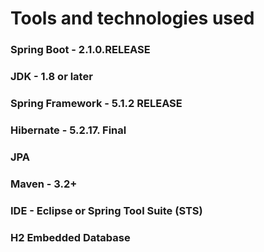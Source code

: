 # Tools and technologies used
### Spring Boot - 2.1.0.RELEASE
### JDK - 1.8 or later
### Spring Framework - 5.1.2 RELEASE
### Hibernate - 5.2.17. Final
### JPA
### Maven - 3.2+
### IDE - Eclipse or Spring Tool Suite (STS)
### H2 Embedded Database

